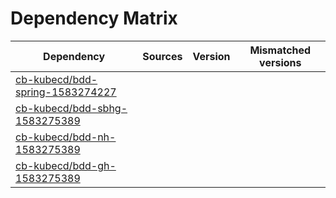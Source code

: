# Dependency Matrix

Dependency | Sources | Version | Mismatched versions
---------- | ------- | ------- | -------------------
[cb-kubecd/bdd-spring-1583274227](https://github.com/cb-kubecd/bdd-spring-1583274227.git) |  | []() | 
[cb-kubecd/bdd-sbhg-1583275389](https://github.com/cb-kubecd/bdd-sbhg-1583275389.git) |  | []() | 
[cb-kubecd/bdd-nh-1583275389](https://github.com/cb-kubecd/bdd-nh-1583275389.git) |  | []() | 
[cb-kubecd/bdd-gh-1583275389](https://github.com/cb-kubecd/bdd-gh-1583275389.git) |  | []() | 
